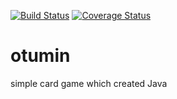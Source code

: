 [![Build Status](https://secure.travis-ci.org/masudaK/otumin.png?branch=master)](http://travis-ci.org/masudaK/otumin)
[![Coverage Status](https://img.shields.io/coveralls/masudaK/otumin.svg)](https://coveralls.io/r/masudaK/otumin?branch=master)

otumin
======

simple card game which created Java
